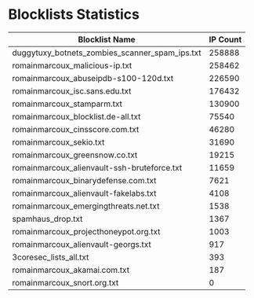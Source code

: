 # Blocklists Statistics
| Blocklist Name | IP Count |
|----|----|
| duggytuxy_botnets_zombies_scanner_spam_ips.txt | 258888 |
| romainmarcoux_malicious-ip.txt | 258462 |
| romainmarcoux_abuseipdb-s100-120d.txt | 226590 |
| romainmarcoux_isc.sans.edu.txt | 176432 |
| romainmarcoux_stamparm.txt | 130900 |
| romainmarcoux_blocklist.de-all.txt | 75540 |
| romainmarcoux_cinsscore.com.txt | 46280 |
| romainmarcoux_sekio.txt | 31690 |
| romainmarcoux_greensnow.co.txt | 19215 |
| romainmarcoux_alienvault-ssh-bruteforce.txt | 11659 |
| romainmarcoux_binarydefense.com.txt | 7621 |
| romainmarcoux_alienvault-fakelabs.txt | 4108 |
| romainmarcoux_emergingthreats.net.txt | 1538 |
| spamhaus_drop.txt | 1367 |
| romainmarcoux_projecthoneypot.org.txt | 1003 |
| romainmarcoux_alienvault-georgs.txt | 917 |
| 3coresec_lists_all.txt | 393 |
| romainmarcoux_akamai.com.txt | 187 |
| romainmarcoux_snort.org.txt | 0 |
